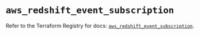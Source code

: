 # `aws_redshift_event_subscription`

Refer to the Terraform Registry for docs: [`aws_redshift_event_subscription`](https://registry.terraform.io/providers/hashicorp/aws/4.54.0/docs/resources/redshift_event_subscription).
